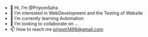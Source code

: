 - 👋 Hi, I’m @PriyomSaha
- 👀 I’m interested in WebDevelopment and the Testing of Website
- 🌱 I’m currently learning Automation
- 💞️ I’m looking to collaborate on ...
- 📫 How to reach me priyom1499@gmail.com

<!---
PriyomSaha/PriyomSaha is a ✨ special ✨ repository because its `README.md` (this file) appears on your GitHub profile.
You can click the Preview link to take a look at your changes.
--->
